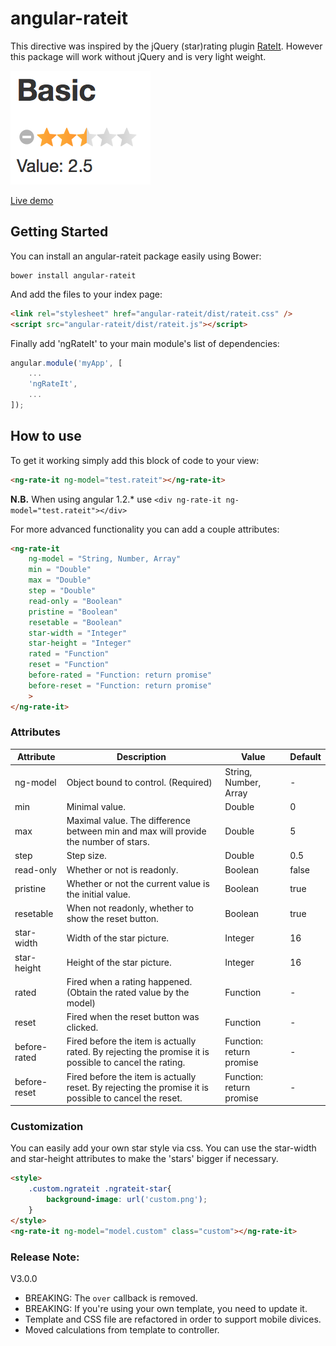 # angular-rateit

This directive was inspired by the jQuery (star)rating plugin [RateIt](http://rateit.codeplex.com/).
However this package will work without jQuery and is very light weight.

![ng-rate-it](ng-rate-it.png?raw=true)

[Live demo](http://akempes.github.io/angular-rateit/)

## Getting Started

You can install an angular-rateit package easily using Bower:

```shell
bower install angular-rateit
```

And add the files to your index page:

```html
<link rel="stylesheet" href="angular-rateit/dist/rateit.css" />
<script src="angular-rateit/dist/rateit.js"></script>
```

Finally add 'ngRateIt' to your main module's list of dependencies:

```js
angular.module('myApp', [
	...
    'ngRateIt',
    ...
]);
```

## How to use

To get it working simply add this block of code to your view:

```html
<ng-rate-it ng-model="test.rateit"></ng-rate-it>
```
**N.B.** When using angular 1.2.* use `<div ng-rate-it ng-model="test.rateit"></div>`

For more advanced functionality you can add a couple attributes:

```html
<ng-rate-it 
	ng-model = "String, Number, Array"
	min = "Double"
	max = "Double"
	step = "Double"
	read-only = "Boolean"
	pristine = "Boolean"
	resetable = "Boolean"
	star-width = "Integer"
	star-height = "Integer"
	rated = "Function"
	reset = "Function"
	before-rated = "Function: return promise"
	before-reset = "Function: return promise"
	>
</ng-rate-it>
```

### Attributes

| Attribute | Description | Value | Default |
|---|---|---|---|
| ng-model     | Object bound to control. (Required) | String, Number, Array | - |
| min          | Minimal value. | Double | 0 |
| max          | Maximal value. The difference between min and max will provide the number of stars. | Double | 5 |
| step         | Step size. | Double | 0.5 |
| read-only    | Whether or not is readonly. | Boolean | false |
| pristine     | Whether or not the current value is the initial value. | Boolean | true |
| resetable    | When not readonly, whether to show the reset button. | Boolean | true |
| star-width   | Width of the star picture. | Integer | 16 |
| star-height  | Height of the star picture.  | Integer | 16 |
| rated        | Fired when a rating happened. (Obtain the rated value by the model) | Function | - |
| reset        | Fired when the reset button was clicked. | Function | - |
| before-rated | Fired before the item is actually rated. By rejecting the promise it is possible to cancel the rating. | Function: return promise | - |
| before-reset | Fired before the item is actually reset. By rejecting the promise it is possible to cancel the reset. | Function: return promise | - |


### Customization

You can easily add your own star style via css. You can use the star-width and star-height attributes to make the 'stars' bigger if necessary.

```html
<style>
	.custom.ngrateit .ngrateit-star{
		background-image: url('custom.png');
	}
</style>
<ng-rate-it ng-model="model.custom" class="custom"></ng-rate-it>
```

### Release Note:

V3.0.0

* BREAKING: The `over` callback is removed.
* BREAKING: If you're using your own template, you need to update it.
* Template and CSS file are refactored in order to support mobile divices.
* Moved calculations from template to controller.